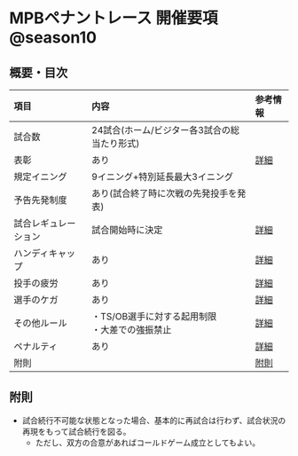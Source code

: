 # MPBペナントレース 開催要項 @season10

## 概要・目次

| 項目 | 内容 | 参考情報 |
| :--- | :--- | :--- |
| 試合数 | 24試合(ホーム/ビジター各3試合の総当たり形式) |  |
| 表彰 | あり | [詳細](/awarding.md) |
| 規定イニング | 9イニング+特別延長最大3イニング | |
| 予告先発制度 | あり(試合終了時に次戦の先発投手を発表) | |
| 試合レギュレーション | 試合開始時に決定 | [詳細](/regulation.md) |
| ハンディキャップ | あり | [詳細](/handicap.md) |
| 投手の疲労 | あり | [詳細](/fatigue.md) |
| 選手のケガ | あり | [詳細](/accident.md) |
| その他ルール | ・TS/OB選手に対する起用制限<br>・大差での強振禁止 | [詳細](/others.md) |
| ペナルティ | あり | [詳細](/penalty.md) |
| 附則 | | [附則]() |

## 附則

- 試合続行不可能な状態となった場合、基本的に再試合は行わず、試合状況の再現をもって試合続行を図る。
    - ただし、双方の合意があればコールドゲーム成立としてもよい。
[^失点自責点]: MPBにおいては、自責点と失点の区別を行わない。
[^計算式]: 被出塁数の計算の中で、併殺を考慮すると値がズレるが、これは無視する。ただし、特別延長のタイブレークに入った場合は、無死1,2塁の状況を、回の頭に投げていた投手が2連続敬遠四球で作ったとして扱う。
